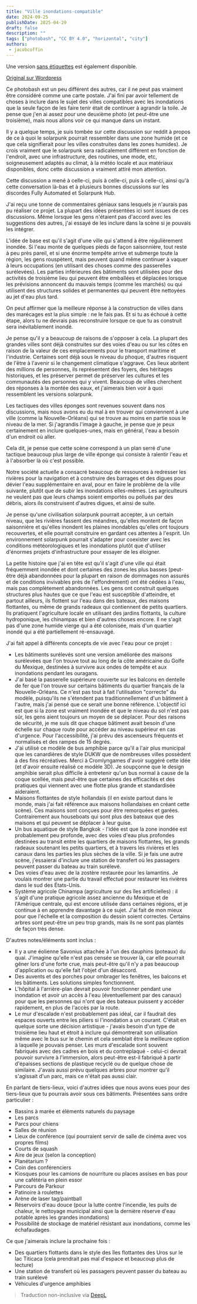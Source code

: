 ```yaml
---
title: "Ville inondations-compatible"
date: 2024-09-25
publishDate: 2025-04-29
draft: false
description: ""
tags: ["photobash", "CC BY 4.0", "horizontal", "city"]
authors:
 - jacobcoffin
---
```


Une version <a href="/art/jacob-coffin-flood-compatible-city/no_labels.jpg" target="_blank">sans étiquettes</a> est également disponible.

[Original sur Wordpress](https://jacobcoffinwrites.wordpress.com/2024/09/26/flood-compatible-solarpunk-city-photobash/)

Ce photobash est un peu différent des autres, car il ne peut pas vraiment être considéré comme une carte postale. J'ai fini par avoir tellement de choses à inclure dans le sujet des villes compatibles avec les inondations que la seule façon de les faire tenir était de continuer à agrandir la toile. Je pense que j'en ai assez pour une deuxième photo (et peut-être une troisième), mais nous allons voir ce qui manque dans un instant.

Il y a quelque temps, je suis tombée sur cette discussion sur reddit à propos de ce à quoi le solarpunk pourrait ressembler dans une zone humide (et ce que cela signifierait pour les villes construites dans les zones humides). Je crois vraiment que le solarpunk sera radicalement différent en fonction de l'endroit, avec une infrastructure, des routines, une mode, etc, soigneusement adaptés au climat, à la météo locale et aux matériaux disponibles, donc cette discussion a vraiment attiré mon attention.

Cette discussion a mené à celle-ci, puis à celle-ci, puis à celle-ci, ainsi qu'à cette conversation là-bas et à plusieurs bonnes discussions sur les discordes Fully Automated et Solarpunk Hub.

J'ai reçu une tonne de commentaires géniaux sans lesquels je n'aurais pas pu réaliser ce projet. La plupart des idées présentées ici sont issues de ces discussions. Même lorsque les gens n'étaient pas d'accord avec les suggestions des autres, j'ai essayé de les inclure dans la scène si je pouvais les intégrer.

L'idée de base est qu'il s'agit d'une ville qui s'attend à être régulièrement inondée. Si l'eau monte de quelques pieds de façon saisonnière, tout reste à peu près pareil, et si une énorme tempête arrive et submerge toute la région, les gens rouspètent, mais peuvent quand même continuer à vaquer à leurs occupations (en utilisant des choses comme des passerelles surélevées). Les parties inférieures des bâtiments sont utilisées pour des activités de troisième lieu qui peuvent être emballées et déplacées lorsque les prévisions annoncent du mauvais temps (comme les marchés) ou qui utilisent des structures solides et permanentes qui peuvent être nettoyées au jet d'eau plus tard.

On peut affirmer que la meilleure réponse à la construction de villes dans des marécages est la plus simple : ne le fais pas. Et si tu as échoué à cette étape, alors tu ne devrais pas reconstruire lorsque ce que tu as construit sera inévitablement inondé.

Je pense qu'il y a beaucoup de raisons de s'opposer à cela. La plupart des grandes villes sont déjà construites sur des voies d'eau ou sur les côtes en raison de la valeur de ces emplacements pour le transport maritime et l'industrie. Certaines sont déjà sous le niveau du phoque, d'autres risquent de l'être à l'avenir si le changement climatique s'aggrave. Ces lieux abritent des millions de personnes, ils représentent des foyers, des héritages historiques, et les préserver permet de préserver les cultures et les communautés des personnes qui y vivent. Beaucoup de villes cherchent des réponses à la montée des eaux, et j'aimerais bien voir à quoi ressemblent les versions solarpunk.

Les tactiques des villes éponges sont revenues souvent dans nos discussions, mais nous avons eu du mal à en trouver qui conviennent à une ville (comme la Nouvelle-Orléans) qui se trouve au moins en partie sous le niveau de la mer. Si j'agrandis l'image à gauche, je pense que je peux certainement en inclure quelques-unes, mais en général, l'eau a besoin d'un endroit où aller.

Cela dit, je pense que cette scène correspond à un plan serré d'une tactique beaucoup plus large de ville éponge qui consiste à ralentir l'eau et à l'absorber là où c'est possible.

Notre société actuelle a consacré beaucoup de ressources à redresser les rivières pour la navigation et à construire des barrages et des digues pour dévier l'eau supplémentaire en aval, pour en faire le problème de la ville suivante, plutôt que de subir les inondations elles-mêmes. Les agriculteurs ne veulent pas que leurs champs soient emportés ou pollués par des débris, alors ils construisent d'autres digues, et ainsi de suite.

Je pense qu'une civilisation solarpunk pourrait accepter, à un certain niveau, que les rivières fassent des méandres, qu'elles montent de façon saisonnière et qu'elles inondent les plaines inondables qu'elles ont toujours recouvertes, et elle pourrait construire en gardant ces attentes à l'esprit. Un environnement solarpunk pourrait s'adapter pour coexister avec les conditions météorologiques et les inondations plutôt que d'utiliser d'énormes projets d'infrastructure pour essayer de les éloigner.

La petite histoire que j'ai en tête est qu'il s'agit d'une ville qui était fréquemment inondée et dont certaines des zones les plus basses (peut-être déjà abandonnées pour la plupart en raison de dommages non assurés et de conditions invivables près de l'effondrement) ont été cédées à l'eau, mais pas complètement abandonnées. Les gens ont construit quelques structures plus hautes que ce que l'eau est susceptible d'atteindre, et partout ailleurs, ils flottent sur l'eau dans des bateaux, des maisons flottantes, ou même de grands radeaux qui contiennent de petits quartiers. Ils pratiquent l'agriculture locale en utilisant des jardins flottants, la culture hydroponique, les chinampas et bien d'autres choses encore. Il ne s'agit pas d'une zone humide vierge qui a été colonisée, mais d'un quartier inondé qui a été partiellement ré-ensauvagé.

J'ai fait appel à différents concepts de vie avec l'eau pour ce projet :

 - Les bâtiments surélevés sont une version améliorée des maisons surélevées que l'on trouve tout au long de la côte américaine du Golfe du Mexique, destinées à survivre aux ondes de tempête et aux inondations pendant les ouragans.
 - J'ai basé la passerelle supérieure couverte sur les balcons en dentelle de fer que l'on trouve sur certains bâtiments du quartier français de la Nouvelle-Orléans. Ce n'est pas tout à fait l'utilisation "correcte" du modèle, puisqu'ils ne s'étendent pas traditionnellement d'un bâtiment à l'autre, mais j'ai pensé que ce serait une bonne référence. L'objectif ici est que si la zone est vraiment inondée et que le niveau du sol n'est pas sûr, les gens aient toujours un moyen de se déplacer. Pour des raisons de sécurité, je me suis dit que chaque bâtiment avait besoin d'une échelle sur chaque route pour accéder au niveau supérieur en cas d'urgence. Pour l'accessibilité, j'ai prévu des ascenseurs fréquents et normalisés et des rampes de 15 degrés.
 - J'ai utilisé ce modèle de bus amphibie parce qu'il a l'air plus municipal que les canardières de style DUKW que de nombreuses villes possèdent à des fins récréatives. Merci à Cromlyngames d'avoir suggéré cette idée (et d'avoir ensuite réalisé ce modèle 3D). Je soupçonne que le design amphibie serait plus difficile à entretenir qu'un bus normal à cause de la coque scellée, mais peut-être que certaines des efficacités et des pratiques qui viennent avec une flotte plus grande et standardisée aideraient.
 - Maisons flottantes de style hollandais (il en existe partout dans le monde, mais j'ai fait référence aux maisons hollandaises en créant cette scène). Ces maisons sont conçues pour être remorquées et garées. Contrairement aux houseboats qui sont plus des bateaux que des maisons et qui peuvent se déplacer à leur guise.
 - Un bus aquatique de style Bangkok - l'idée est que la zone inondée est probablement peu profonde, avec des voies d'eau plus profondes destinées au transit entre les quartiers de maisons flottantes, les grands radeaux soutenant les petits quartiers, et à travers les rivières et les canaux dans les parties les plus sèches de la ville. Si je fais une autre scène, j'essaierai d'inclure une station de transfert où les passagers peuvent passer du bateau au train surélevé.
 - Des voies d'eau avec de la zostère restaurée pour les lamantins. Je voulais montrer une partie du travail effectué pour restaurer les rivières dans le sud des États-Unis.
 - Système agricole Chinampa (agriculture sur des îles artificielles) : il s'agit d'une pratique agricole assez ancienne du Mexique et de l'Amérique centrale, qui est encore utilisée dans certaines régions, et je continue à en apprendre davantage à ce sujet. J'ai fait de mon mieux pour que l'échelle et la composition du dessin soient correctes. Certains arbres sont peut-être un peu trop grands, mais ils ne sont pas plantés de façon très dense.

D'autres notes/éléments sont inclus :

 - Il y a une éolienne Savonius attachée à l'un des dauphins (poteaux) du quai. J'imagine qu'elle n'est pas censée se trouver là, car elle pourrait gêner lors d'une forte crue, mais peut-être qu'il n'y a pas beaucoup d'application ou qu'elle fait l'objet d'un désaccord.
 - Des auvents et des porches pour ombrager les fenêtres, les balcons et les bâtiments. Les solutions simples fonctionnent.
 - L'hôpital à l'arrière-plan devrait pouvoir fonctionner pendant une inondation et avoir un accès à l'eau (éventuellement par des canaux) pour que les personnes qui n'ont que des bateaux puissent y accéder rapidement, en plus de l'accès par la route.
 - Le mur d'escalade n'est probablement pas idéal, car il faudrait des espaces ouverts entre les piliers si l'inondation a un courant. C'était en quelque sorte une décision artistique - j'avais besoin d'un type de troisième lieu haut et étroit à inclure qui démontrerait son utilisation même avec le bus sur le chemin et cela semblait être la meilleure option à laquelle je pouvais penser. Les murs d'escalade sont souvent fabriqués avec des cadres en bois et du contreplaqué - celui-ci devrait pouvoir survivre à l'immersion, alors peut-être est-il fabriqué à partir d'épaisses sections de plastique recyclé ou de quelque chose de similaire. J'avais aussi prévu quelques arbres pour montrer qu'il s'agissait d'un parc, mais ce n'était pas aussi clair.

En parlant de tiers-lieux, voici d'autres idées que nous avons eues pour des tiers-lieux que tu pourrais avoir sous ces bâtiments. Présentées sans ordre particulier :

 - Bassins à marée et éléments naturels du paysage
 - Les parcs
 - Parcs pour chiens
 - Salles de réunion
 - Lieux de conférence (qui pourraient servir de salle de cinéma avec vos propres films)
 - Courts de squash
 - Aire de jeux (selon la conception)
 - Planétarium ?
 - Coin des conférenciers
 - Kiosques pour les camions de nourriture ou places assises en bas pour une cafétéria en plein essor
 - Parcours de Parkour
 - Patinoire à roulettes
 - Arène de laser tag/paintball
 - Réservoirs d'eau douce (pour la lutte contre l'incendie, les puits de chaleur, le nettoyage municipal ainsi que la dernière réserve d'eau potable après les grandes inondations)
 - Possibilité de stockage de matériel résistant aux inondations, comme les échafaudages

Ce que j'aimerais inclure la prochaine fois :

 - Des quartiers flottants dans le style des îles flottantes des Uros sur le lac Titicaca (cela prendrait pas mal d'espace et beaucoup plus de lecture)
 - Une station de transfert où les passagers peuvent passer du bateau au train surélevé
 - Véhicules d'urgence amphibies

> Traduction non-inclusive via [DeepL](https://www.deepl.com/translator)
